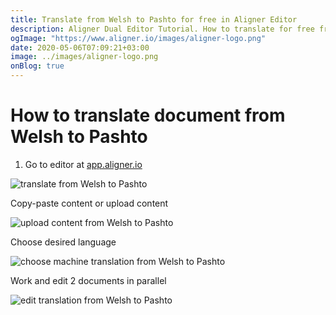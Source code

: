 ```yaml
---
title: Translate from Welsh to Pashto for free in Aligner Editor
description: Aligner Dual Editor Tutorial. How to translate for free from Welsh to Pashto. Aligner is multilingual document management platform. 
ogImage: "https://www.aligner.io/images/aligner-logo.png"
date: 2020-05-06T07:09:21+03:00
image: ../images/aligner-logo.png
onBlog: true
---
```


# How to translate document from Welsh to Pashto

1. Go to editor at [app.aligner.io](https://app.aligner.io "Aligner App web page")

![translate from Welsh to Pashto](../aligner-blank-editor.png "translate from Welsh to Pashto")

Copy-paste content or upload content

![upload content from Welsh to Pashto](../aligner-uploaded-document.png "upload content from Welsh to Pashto")

Choose desired language

![choose machine translation from Welsh to Pashto](../aligner-language-dropdown.png "choose machine translation from Welsh to Pashto")

Work and edit 2 documents in parallel

![edit translation from Welsh to Pashto](../aligner-double-sitded-editor.png "edit translation from Welsh to Pashto")

